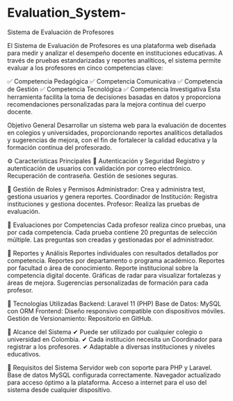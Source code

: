 # Evaluation_System-
 Sistema de Evaluación de Profesores

El Sistema de Evaluación de Profesores es una plataforma web diseñada para medir y analizar el desempeño docente en instituciones educativas. A través de pruebas estandarizadas y reportes analíticos, el sistema permite evaluar a los profesores en cinco competencias clave:

✅ Competencia Pedagógica
✅ Competencia Comunicativa
✅ Competencia de Gestión
✅ Competencia Tecnológica
✅ Competencia Investigativa
Esta herramienta facilita la toma de decisiones basadas en datos y proporciona recomendaciones personalizadas para la mejora continua del cuerpo docente.

Objetivo General
Desarrollar un sistema web para la evaluación de docentes en colegios y universidades, proporcionando reportes analíticos detallados y sugerencias de mejora, con el fin de fortalecer la calidad educativa y la formación continua del profesorado.

⚙️ Características Principales
🔹 Autenticación y Seguridad
  Registro y autenticación de usuarios con validación por correo electrónico.
  Recuperación de contraseña.
  Gestión de sesiones seguras.
  
🔹 Gestión de Roles y Permisos
  Administrador: Crea y administra test, gestiona usuarios y genera reportes.
  Coordinador de Institución: Registra instituciones y gestiona docentes.
  Profesor: Realiza las pruebas de evaluación.
  
🔹 Evaluaciones por Competencias
  Cada profesor realiza cinco pruebas, una por cada competencia.
  Cada prueba contiene 20 preguntas de selección múltiple.
  Las preguntas son creadas y gestionadas por el administrador.
  
🔹 Reportes y Análisis
  Reportes individuales con resultados detallados por competencia.
  Reportes por departamento o programa académico.
  Reportes por facultad o área de conocimiento.
  Reporte institucional sobre la competencia digital docente.
  Gráficas de radar para visualizar fortalezas y áreas de mejora.
  Sugerencias personalizadas de formación para cada profesor.
  
🔹 Tecnologías Utilizadas
  Backend: Laravel 11 (PHP)
  Base de Datos: MySQL con ORM
  Frontend: Diseño responsivo compatible con dispositivos móviles.
  Gestión de Versionamiento: Repositorio en GitHub.
  
🏫 Alcance del Sistema
✔ Puede ser utilizado por cualquier colegio o universidad en Colombia.
✔ Cada institución necesita un Coordinador para registrar a los profesores.
✔ Adaptable a diversas instituciones y niveles educativos.

🚀 Requisitos del Sistema
Servidor web con soporte para PHP y Laravel.
Base de datos MySQL configurada correctamente.
Navegador actualizado para acceso óptimo a la plataforma.
Acceso a internet para el uso del sistema desde cualquier dispositivo.
